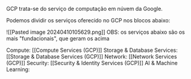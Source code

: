 GCP trata-se do serviço de computação em núvem da Google. 

Podemos dividir os serviços oferecido no GCP nos blocos abaixo:

![[Pasted image 20240410105629.png]]
OBS: os serviços abaixo são os mais "fundacionais", que geram os acima



Compute: [[Compute Services (GCP)]]
Storage & Database Services: [[Storage & Database Services (GCP)]]
Network: [[Network Services (GCP)]]
Security: [[Security & Identity Services (GCP)]]
AI & Machine Learning: 









